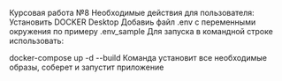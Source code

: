Курсовая работа №8
Необходимыe действия для пользователя:
Установить DOCKER Desktop
Добавиь файл .env с переменными окружения по примеру .env_sample
Для запуска в командной строке использовать:

docker-compose up -d --build
Команда установит все необходимые образы, соберет и запустит приложение
